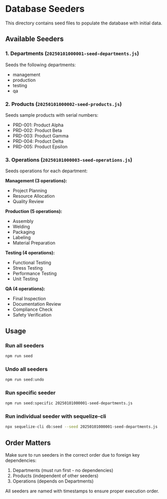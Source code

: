# Database Seeders

This directory contains seed files to populate the database with initial data.

## Available Seeders

### 1. Departments (`20250101000001-seed-departments.js`)
Seeds the following departments:
- management
- production
- testing
- qa

### 2. Products (`20250101000002-seed-products.js`)
Seeds sample products with serial numbers:
- PRD-001: Product Alpha
- PRD-002: Product Beta
- PRD-003: Product Gamma
- PRD-004: Product Delta
- PRD-005: Product Epsilon

### 3. Operations (`20250101000003-seed-operations.js`)
Seeds operations for each department:

**Management (3 operations):**
- Project Planning
- Resource Allocation
- Quality Review

**Production (5 operations):**
- Assembly
- Welding
- Packaging
- Labeling
- Material Preparation

**Testing (4 operations):**
- Functional Testing
- Stress Testing
- Performance Testing
- Unit Testing

**QA (4 operations):**
- Final Inspection
- Documentation Review
- Compliance Check
- Safety Verification

## Usage

### Run all seeders
```bash
npm run seed
```

### Undo all seeders
```bash
npm run seed:undo
```

### Run specific seeder
```bash
npm run seed:specific 20250101000001-seed-departments.js
```

### Run individual seeder with sequelize-cli
```bash
npx sequelize-cli db:seed --seed 20250101000001-seed-departments.js
```

## Order Matters

Make sure to run seeders in the correct order due to foreign key dependencies:
1. Departments (must run first - no dependencies)
2. Products (independent of other seeders)
3. Operations (depends on Departments)

All seeders are named with timestamps to ensure proper execution order.

